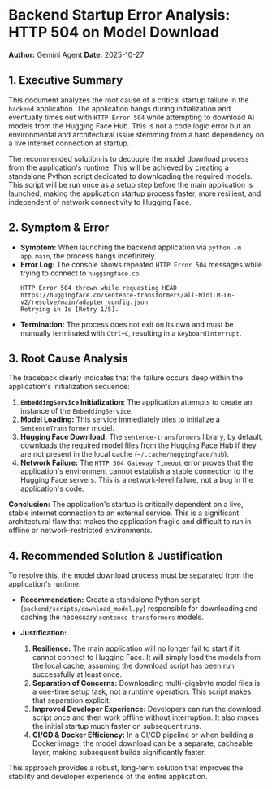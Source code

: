 # Backend Startup Error Analysis: HTTP 504 on Model Download

**Author:** Gemini Agent
**Date:** 2025-10-27

## 1. Executive Summary

This document analyzes the root cause of a critical startup failure in the `backend` application. The application hangs during initialization and eventually times out with `HTTP Error 504` while attempting to download AI models from the Hugging Face Hub. This is not a code logic error but an environmental and architectural issue stemming from a hard dependency on a live internet connection at startup.

The recommended solution is to decouple the model download process from the application's runtime. This will be achieved by creating a standalone Python script dedicated to downloading the required models. This script will be run once as a setup step before the main application is launched, making the application startup process faster, more resilient, and independent of network connectivity to Hugging Face.

## 2. Symptom & Error

*   **Symptom:** When launching the backend application via `python -m app.main`, the process hangs indefinitely.
*   **Error Log:** The console shows repeated `HTTP Error 504` messages while trying to connect to `huggingface.co`.
    ```
    HTTP Error 504 thrown while requesting HEAD https://huggingface.co/sentence-transformers/all-MiniLM-L6-v2/resolve/main/adapter_config.json
    Retrying in 1s [Retry 1/5].
    ```
*   **Termination:** The process does not exit on its own and must be manually terminated with `Ctrl+C`, resulting in a `KeyboardInterrupt`.

## 3. Root Cause Analysis

The traceback clearly indicates that the failure occurs deep within the application's initialization sequence:

1.  **`EmbeddingService` Initialization:** The application attempts to create an instance of the `EmbeddingService`.
2.  **Model Loading:** This service immediately tries to initialize a `SentenceTransformer` model.
3.  **Hugging Face Download:** The `sentence-transformers` library, by default, downloads the required model files from the Hugging Face Hub if they are not present in the local cache (`~/.cache/huggingface/hub`).
4.  **Network Failure:** The `HTTP 504 Gateway Timeout` error proves that the application's environment cannot establish a stable connection to the Hugging Face servers. This is a network-level failure, not a bug in the application's code.

**Conclusion:** The application's startup is critically dependent on a live, stable internet connection to an external service. This is a significant architectural flaw that makes the application fragile and difficult to run in offline or network-restricted environments.

## 4. Recommended Solution & Justification

To resolve this, the model download process must be separated from the application's runtime.

*   **Recommendation:** Create a standalone Python script (`backend/scripts/download_model.py`) responsible for downloading and caching the necessary `sentence-transformers` models.

*   **Justification:**
    1.  **Resilience:** The main application will no longer fail to start if it cannot connect to Hugging Face. It will simply load the models from the local cache, assuming the download script has been run successfully at least once.
    2.  **Separation of Concerns:** Downloading multi-gigabyte model files is a one-time setup task, not a runtime operation. This script makes that separation explicit.
    3.  **Improved Developer Experience:** Developers can run the download script once and then work offline without interruption. It also makes the initial startup much faster on subsequent runs.
    4.  **CI/CD & Docker Efficiency:** In a CI/CD pipeline or when building a Docker image, the model download can be a separate, cacheable layer, making subsequent builds significantly faster.

This approach provides a robust, long-term solution that improves the stability and developer experience of the entire application.
